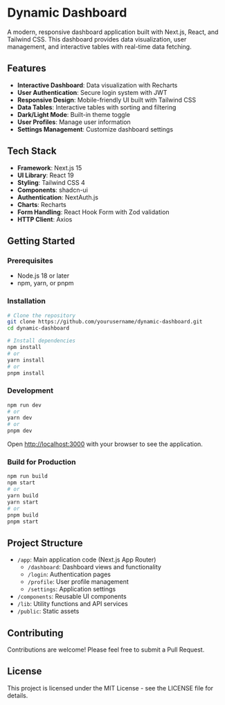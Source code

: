 # Dynamic Dashboard

A modern, responsive dashboard application built with Next.js, React, and Tailwind CSS. This dashboard provides data visualization, user management, and interactive tables with real-time data fetching.

## Features

- **Interactive Dashboard**: Data visualization with Recharts
- **User Authentication**: Secure login system with JWT
- **Responsive Design**: Mobile-friendly UI built with Tailwind CSS
- **Data Tables**: Interactive tables with sorting and filtering
- **Dark/Light Mode**: Built-in theme toggle
- **User Profiles**: Manage user information
- **Settings Management**: Customize dashboard settings

## Tech Stack

- **Framework**: Next.js 15
- **UI Library**: React 19
- **Styling**: Tailwind CSS 4
- **Components**: shadcn-ui
- **Authentication**: NextAuth.js
- **Charts**: Recharts
- **Form Handling**: React Hook Form with Zod validation
- **HTTP Client**: Axios

## Getting Started

### Prerequisites

- Node.js 18 or later
- npm, yarn, or pnpm

### Installation

```bash
# Clone the repository
git clone https://github.com/yourusername/dynamic-dashboard.git
cd dynamic-dashboard

# Install dependencies
npm install
# or
yarn install
# or
pnpm install
```

### Development

```bash
npm run dev
# or
yarn dev
# or
pnpm dev
```

Open [http://localhost:3000](http://localhost:3000) with your browser to see the application.

### Build for Production

```bash
npm run build
npm start
# or
yarn build
yarn start
# or
pnpm build
pnpm start
```

## Project Structure

- `/app`: Main application code (Next.js App Router)
  - `/dashboard`: Dashboard views and functionality
  - `/login`: Authentication pages
  - `/profile`: User profile management
  - `/settings`: Application settings
- `/components`: Reusable UI components
- `/lib`: Utility functions and API services
- `/public`: Static assets

## Contributing

Contributions are welcome! Please feel free to submit a Pull Request.

## License

This project is licensed under the MIT License - see the LICENSE file for details.
